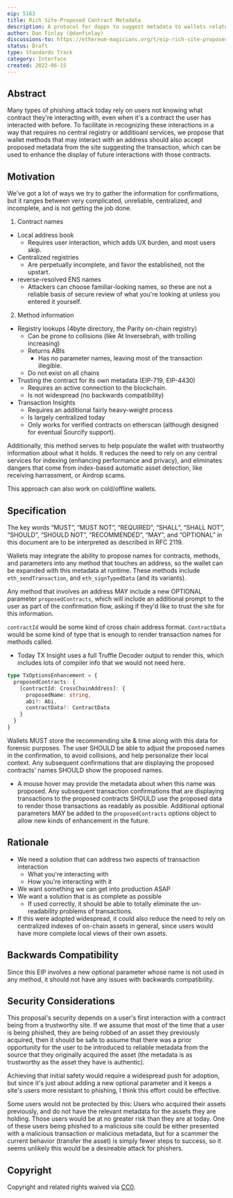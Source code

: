 ```yaml
---
eip: 5163
title: Rich Site-Proposed Contract Metadata
description: A protocol for dapps to suggest metadata to wallets related to relevant contracts.
author: Dan Finlay (@danfinlay)
discussions-to: https://ethereum-magicians.org/t/eip-rich-site-proposed-contract-metadata/9635
status: Draft
type: Standards Track
category: Interface
created: 2022-06-15
---
```


## Abstract

Many types of phishing attack today rely on users not knowing what contract they're interacting with, even when it's a contract the user has interacted with before. To facilitate in recognizing these interactions in a way that requires no central registry or additioanl services, we propose that wallet methods that may interact with an address should also accept proposed metadata from the site suggesting the transaction, which can be used to enhance the display of future interactions with those contracts.

## Motivation

We've got a lot of ways we try to gather the information for confirmations, but it ranges between very complicated, unreliable, centralized, and incomplete, and is not getting the job done.
1. Contract names
  - Local address book
    - Requires user interaction, which adds UX burden, and most users skip.
  - Centralized registries
    - Are perpetually incomplete, and favor the established, not the upstart.
   - reverse-resolved ENS names
     - Attackers can choose familiar-looking names, so these are not a reliable basis of secure review of what you're looking at unless you entered it yourself.
2. Method information
  - Registry lookups (4byte directory, the Parity on-chain registry)
    - Can be prone to collisions (like At Inversebrah, with trolling increasing)
    - Returns ABIs
      - Has no parameter names, leaving most of the transaction illegible.
    - Do not exist on all chains
  - Trusting the contract for its own metadata (EIP-719, EIP-4430)
    - Requires an active connection to the blockchain.
    - Is not widespread (no backwards compatibility)
  - Transaction Insights
    - Requires an additional fairly heavy-weight process
    - Is largely centralized today
    - Only works for verified contracts on etherscan (although designed for eventual Sourcify support).

Additionally, this method serves to help populate the wallet with trustworthy information about what it holds. It reduces the need to rely on any central services for indexing (enhancing performance and privacy), and eliminates dangers that come from index-based automatic asset detection, like receiving harrassment, or Airdrop scams.

This approach can also work on cold/offline wallets.

## Specification
The key words “MUST”, “MUST NOT”, “REQUIRED”, “SHALL”, “SHALL NOT”, “SHOULD”, “SHOULD NOT”, “RECOMMENDED”, “MAY”, and “OPTIONAL” in this document are to be interpreted as described in RFC 2119.

Wallets may integrate the ability to propose names for contracts, methods, and parameters into any method that touches an address, so the wallet can be expanded with this metadata at runtime. These methods include `eth_sendTransaction`, and `eth_signTypedData` (and its variants).

Any method that involves an address MAY include a new OPTIONAL parameter `proposedContracts`, which will include an additional prompt to the user as part of the confirmation flow, asking if they'd like to trust the site for this information.

`contractId` would be some kind of cross chain address format.
`ContractData` would be some kind of type that is enough to render transaction names for methods called.
  - Today TX Insight uses a full Truffle Decoder output to render this, which includes lots of compiler info that we would not need here.
```typescript
type TxOptionsEnhancement = {
  proposedContracts: {
    [contractId: CrossChainAddress]: {
      proposedName: string,
      abi?: Abi,
      contractData?: ContractData
    }
  }
}
```
Wallets MUST store the recommending site & time along with this data for forensic purposes.
The user SHOULD be able to adjust the proposed names in the confirmation, to avoid collisions, and help personalize their local context.
Any subsequent confirmations that are displaying the proposed contracts' names SHOULD show the proposed names.
  - A mouse hover may provide the metadata about when this name was proposed.
Any subsequent transaction confirmations that are displaying transactions to the proposed contracts SHOULD use the proposed data to render those transactions as readably as possible.
Additional optional parameters MAY be added to the `proposedContracts` options object to allow new kinds of enhancement in the future.

## Rationale
- We need a solution that can address two aspects of transaction interaction
  - What you're interacting with
  - How you're interacting with it
- We want something we can get into production ASAP
- We want a solution that is as complete as possible
  - If used correctly, it should be able to totally eliminate the un-readability problems of transactions.
- If this were adopted widespread, it could also reduce the need to rely on centralized indexes of on-chain assets in general, since users would have more complete local views of their own assets.

## Backwards Compatibility
Since this EIP involves a new optional parameter whose name is not used in any method, it should not have any issues with backwards compatibility.

## Security Considerations
This proposal's security depends on a user's first interaction with a contract being from a trustworthy site. If we assume that most of the time that a user is being phished, they are being robbed of an asset they previously acquired, then it should be safe to assume that there was a prior opportunity for the user to be introduced to reliable metadata from the source that they originally acquired the asset (the metadata is as trustworthy as the asset they have is authentic).

Achieving that initial safety would require a widespread push for adoption, but since it's just about adding a new optional parameter and it keeps a site's users more resistant to phishing, I think this effort could be effective.

Some users would not be protected by this: Users who acquired their assets previously, and do not have the relevant metadata for the assets they are holding. Those users would be at no greater risk than they are at today. One of these users being phished to a malicious site could be either presented with a malicious transaction or malicious metadata, but for a scammer the current behavior (transfer the asset) is simply fewer steps to success, so it seems unlikely this would be a desireable attack for phishers.

## Copyright
Copyright and related rights waived via [CC0](../LICENSE.md).

